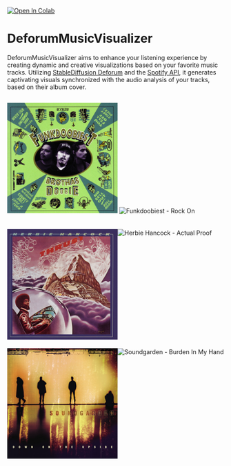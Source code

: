 [![Open In Colab](https://colab.research.google.com/assets/colab-badge.svg)](https://colab.research.google.com/drive/17Z-UW9ybR113xKxOKK88Wcfsl621wQzM#scrollTo=UuttUY-t-gtd)

# DeforumMusicVisualizer
DeforumMusicVisualizer aims to enhance your listening experience by creating dynamic and creative visualizations based on your favorite music tracks. Utilizing [StableDiffusion Deforum](https://github.com/deforum-art/deforum-stable-diffusion) and the [Spotify API](https://developer.spotify.com/documentation/web-api), it generates captivating visuals synchronized with the audio analysis of your tracks, based on their album cover.

  <div style="display: flex; align-items: center; margin-bottom: 20px;">
    <p align="center">
    <img src="example_gifs/Funkdoobiest%20-%20Rock%20On.jpg" alt="Funkdoobiest - Rock On / Album Cover" width="256" height="256">
    <img src="example_gifs/Funkdoobiest%20-%20Rock%20On.gif" alt="Funkdoobiest - Rock On" width="256" height="256">
    </p>
  </div>

  <div style="display: flex; align-items: center; margin-bottom: 20px;">
    <img src="example_gifs/Herbie%20Hancock%20-%20Actual%20Proof.jpg" alt="Herbie Hancock - Actual Proof / Album Cover" width="256" height="256">
    <img src="example_gifs/Herbie%20Hancock%20-%20Actual%20Proof.gif" alt="Herbie Hancock - Actual Proof" width="256" height="256">
  </div>

  <div style="display: flex; align-items: center;">
    <img src="example_gifs/Soundgarden%20-%20Burden%20In%20My%20Hand.jpg" alt="Soundgarden - Burden In My Hand / Album Cover" width="256" height="256">
    <img src="example_gifs/Soundgarden%20-%20Burden%20In%20My%20Hand.gif" alt="Soundgarden - Burden In My Hand" width="256" height="256">
  </div>

